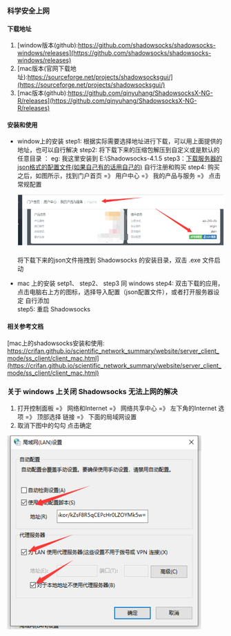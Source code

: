 ### 科学安全上网

#### 下载地址
1. [window版本(github):https://github.com/shadowsocks/shadowsocks-windows/releases](https://github.com/shadowsocks/shadowsocks-windows/releases)
2. [mac版本(官网下载地址):https://sourceforge.net/projects/shadowsocksgui/](https://sourceforge.net/projects/shadowsocksgui/)
3. [mac版本(github):https://github.com/qinyuhang/ShadowsocksX-NG-R/releases](https://github.com/qinyuhang/ShadowsocksX-NG-R/releases)

#### 安装和使用

- window上的安装
      step1: 根据实际需要选择地址进行下载，可以用上面提供的地址，也可以自行解决
      step2: 将下载下来的压缩包解压到自定义或是默认的任意目录 ： eg: 我这里安装到 E:\Shadowsocks-4.1.5 
      step3：[下载服务器的json格式的配置文件(如果自己有的话用自己的)](http://106.12.58.33:18888/) 自行注册和购买
      step4: 购买之后，如图所示，找到门户首页 =》 用户中心 =》 我的产品与服务 =》 点击常规配置

  <img src="../assets/about_soft_skills/xingyu.png" width=500 height=125 />

  将下载下来的json文件拖拽到 Shadowsocks 的安装目录，双击 .exe 文件启动
      
- mac 上的安装
      setp1、 step2、 step3 同 windows
      step4: 双击下载的应用，点击电脑右上方的图标，选择导入配置（json配置文件），或者打开服务器设定 自行添加     
      step5: 重启 Shadowsocks
       
       
#### 相关参考文档     
[mac上的shadowsocks安装和使用: https://crifan.github.io/scientific_network_summary/website/server_client_mode/ss_client/client_mac.html](https://crifan.github.io/scientific_network_summary/website/server_client_mode/ss_client/client_mac.html)



### 关于 windows 上关闭 Shadowsocks 无法上网的解决
1. 打开控制面板 =》 网络和Internet =》 网络共享中心 =》 左下角的Internet 选项 =》 顶部选择 链接 =》 下面的局域网设置
2. 取消下图中的勾勾 点击确定
<img src="../assets/about_soft_skills/windows.png" width=450 height=450 />